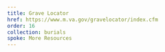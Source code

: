 ```yaml
---
title: Grave Locator
href: https://www.m.va.gov/gravelocator/index.cfm
order: 16
collection: burials
spoke: More Resources
---
```

